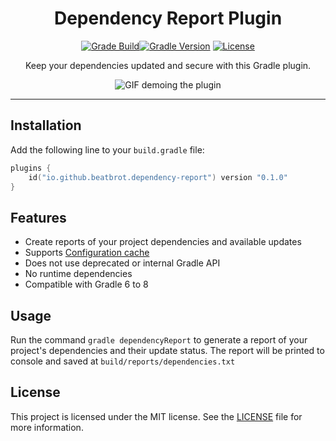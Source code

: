 
<div align="center">
<h1> Dependency Report Plugin</h1>
<p>

[![Grade Build](https://github.com/beatbrot/gradle-dependency-report/actions/workflows/gradle.yml/badge.svg?branch=main)](https://github.com/beatbrot/gradle-dependency-report/actions/workflows/gradle.yml)[![Gradle Version](https://img.shields.io/badge/gradle-6.0+-blue.svg)](https://gradle.org) [![License](https://img.shields.io/github/license/beatbrot/gradle-dependency-report)](https://mit-license.org/)

</p>
<p>
Keep your dependencies updated and secure with this Gradle plugin.
</p>

<picture>
    <source media="(prefers-color-scheme: dark)" srcset="./github/media/screenshot-dark.png">
    <source media="(prefers-color-scheme: light)" srcset="./github/media/screenshot-light.png">
    <img alt="GIF demoing the plugin" src="./github/media/screenshot-light.png" />
</picture>

</div>


---

## Installation

Add the following line to your `build.gradle` file:

```kotlin
plugins {
    id("io.github.beatbrot.dependency-report") version "0.1.0"
}
```

## Features

- Create reports of your project dependencies and available updates
- Supports [Configuration cache](https://docs.gradle.org/current/userguide/configuration_cache.html)
- Does not use deprecated or internal Gradle API
- No runtime dependencies
- Compatible with Gradle 6 to 8

## Usage

Run the command `gradle dependencyReport` to generate a report of your project's dependencies and their update status.
The report will be printed to console and saved at `build/reports/dependencies.txt`

## License

This project is licensed under the MIT license. See the [LICENSE](LICENSE) file for more information.

